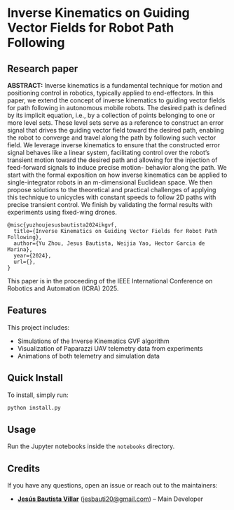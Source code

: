 # Inverse Kinematics on Guiding Vector Fields for Robot Path Following

## Research paper

**ABSTRACT:** Inverse kinematics is a fundamental technique for
motion and positioning control in robotics, typically applied
to end-effectors. In this paper, we extend the concept of
inverse kinematics to guiding vector fields for path following
in autonomous mobile robots. The desired path is defined by
its implicit equation, i.e., by a collection of points belonging to
one or more level sets. These level sets serve as a reference to
construct an error signal that drives the guiding vector field
toward the desired path, enabling the robot to converge and
travel along the path by following such vector field. We leverage
inverse kinematics to ensure that the constructed error signal
behaves like a linear system, facilitating control over the robot’s
transient motion toward the desired path and allowing for
the injection of feed-forward signals to induce precise motion-
behavior along the path. We start with the formal exposition
on how inverse kinematics can be applied to single-integrator
robots in an m-dimensional Euclidean space. We then propose
solutions to the theoretical and practical challenges of applying
this technique to unicycles with constant speeds to follow 2D
paths with precise transient control. We finish by validating the
formal results with experiments using fixed-wing drones.

    @misc{yuzhoujesusbautista2024ikgvf,
      title={Inverse Kinematics on Guiding Vector Fields for Robot Path Following}, 
      author={Yu Zhou, Jesus Bautista, Weijia Yao, Hector Garcia de Marina},
      year={2024},
      url={}, 
    }

This paper is in the proceeding of the IEEE International Conference on Robotics and Automation (ICRA) 2025.

## Features
This project includes:

* Simulations of the Inverse Kinematics GVF algorithm
* Visualization of Paparazzi UAV telemetry data from experiments
* Animations of both telemetry and simulation data

## Quick Install

To install, simply run:

```bash
python install.py
```

## Usage

Run the Jupyter notebooks inside the `notebooks` directory.

## Credits

If you have any questions, open an issue or reach out to the maintainers:

- **[Jesús Bautista Villar](https://sites.google.com/view/jbautista-research)** (<jesbauti20@gmail.com>) – Main Developer